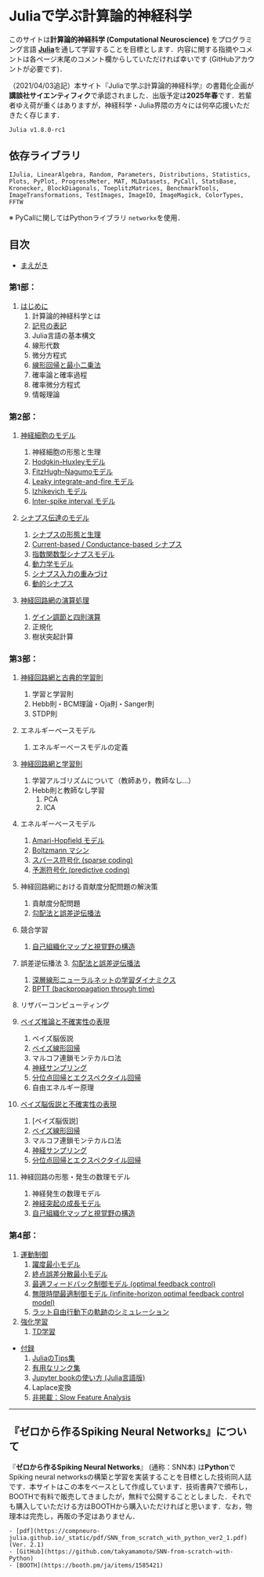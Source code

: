 # Juliaで学ぶ計算論的神経科学

このサイトは**計算論的神経科学 (Computational Neuroscience)** をプログラミング言語 [**Julia**](https://julialang.org/)を通して学習することを目標とします．内容に関する指摘やコメントは各ページ末尾のコメント欄からしていただければ幸いです (GitHubアカウントが必要です)．

（2021/04/03追記）本サイト『Juliaで学ぶ計算論的神経科学』の書籍化企画が**講談社サイエンティフィク**で承認されました．出版予定は**2025年春**です．若輩者ゆえ荷が重くはありますが，神経科学・Julia界隈の方々には何卒応援いただきたく存じます．

```{admonition} 記事で使用しているJuliaのバージョン
Julia v1.8.0-rc1
```

## 依存ライブラリ
`IJulia, LinearAlgebra, Random, Parameters, Distributions, Statistics, Plots, PyPlot, ProgressMeter, MAT, MLDatasets, PyCall, StatsBase, Kronecker, BlockDiagonals, ToeplitzMatrices, BenchmarkTools, ImageTransformations, TestImages, ImageIO, ImageMagick, ColorTypes, FFTW`

※ PyCallに関してはPythonライブラリ `networkx`を使用．

## 目次
- [まえがき](https://compneuro-julia.github.io/intro.html)

### 第1部：
1. [はじめに](https://compneuro-julia.github.io/introduction/intro.html)
	1. 計算論的神経科学とは
	1. [記号の表記](https://compneuro-julia.github.io/introduction/notation.html)
    1. Julia言語の基本構文
    1. 線形代数
    1. 微分方程式
    1. [線形回帰と最小二乗法](https://compneuro-julia.github.io/appendix/linear-regression.html)
    1. 確率論と確率過程
    1. 確率微分方程式
    1. 情報理論

### 第2部：
1. [神経細胞のモデル](https://compneuro-julia.github.io/neuron-model/intro.html)
    1. 神経細胞の形態と生理
	1. [Hodgkin-Huxleyモデル](https://compneuro-julia.github.io/neuron-model/hodgkin-huxley.html)
	1. [FitzHugh–Nagumoモデル](https://compneuro-julia.github.io/neuron-model/fhn.html)
	1. [Leaky integrate-and-fire モデル](https://compneuro-julia.github.io/neuron-model/lif.html)
	1. [Izhikevich モデル](https://compneuro-julia.github.io/neuron-model/izhikevich.html)
	1. [Inter-spike interval モデル](https://compneuro-julia.github.io/neuron-model/isi.html)

2. [シナプス伝達のモデル](https://compneuro-julia.github.io/synapse-model/intro.html)
	1. [シナプスの形態と生理](https://compneuro-julia.github.io/synapse-model/synapse.html)
	1. [Current-based / Conductance-based シナプス](https://compneuro-julia.github.io/synapse-model/current-conductance-synapse.html)
	1. [指数関数型シナプスモデル](https://compneuro-julia.github.io/synapse-model/expo-synapse.html)
	1. [動力学モデル](https://compneuro-julia.github.io/synapse-model/kinetic-synapse.html)
	1. [シナプス入力の重みづけ](https://compneuro-julia.github.io/synapse-model/synaptic-weighted.html)
	1. [動的シナプス](https://compneuro-julia.github.io/synapse-model/dynamical-synapses.html)

3. [神経回路網の演算処理](https://compneuro-julia.github.io/neuronal-computation/intro.html)
	1. [ゲイン調節と四則演算](https://compneuro-julia.github.io/neuronal-computation/neuronal-arithmetic.html)
    1. 正規化
    2. 樹状突起計算

### 第3部：
1. [神経回路網と古典的学習則](https://compneuro-julia.github.io/learning-rule/intro.html)
    1. 学習と学習則
    2. Hebb則・BCM理論・Oja則・Sanger則
    3. STDP則

2. エネルギーベースモデル
    1. エネルギーベースモデルの定義

3. [神経回路網と学習則](https://compneuro-julia.github.io/learning-rule/intro.html)
    1. 学習アルゴリズムについて（教師あり，教師なし...）
    2. Hebb則と教師なし学習
        1. PCA 
        2. ICA
4. エネルギーベースモデル
	1. [Amari-Hopfield モデル](https://compneuro-julia.github.io/associative-memory-model/amari-hopfield-model.html) 
    1. [Boltzmann マシン](https://compneuro-julia.github.io/associative-memory-model/boltzmann-machine.html) 
    2. [スパース符号化 (sparse coding)](https://compneuro-julia.github.io/bayesian-brain/sparse-coding.html)
    3. [予測符号化 (predictive coding)](https://compneuro-julia.github.io/bayesian-brain/predictive-coding.html)
   
5. 神経回路網における貢献度分配問題の解決策
    1. 貢献度分配問題
	2. [勾配法と誤差逆伝播法](https://compneuro-julia.github.io/learning-rule/backpropagation-zipser-andersen.html)

6. 競合学習
    1. [自己組織化マップと視覚野の構造](https://compneuro-julia.github.io/neural-development/self-organizing-map.html)
   
7. 誤差逆伝播法
	3. [勾配法と誤差逆伝播法](https://compneuro-julia.github.io/learning-rule/backpropagation-zipser-andersen.html)
    1. [深層線形ニューラルネットの学習ダイナミクス](https://compneuro-julia.github.io/learning-rule/linear-network-learning-dynamics.html)
	4. [BPTT (backpropagation through time)](https://compneuro-julia.github.io/learning-rule/bptt.html)

8. リザバーコンピューティング

9. [ベイズ推論と不確実性の表現](https://compneuro-julia.github.io/bayesian-brain/intro.html)
    1. ベイズ脳仮説
    2. [ベイズ線形回帰](https://compneuro-julia.github.io/appendix/bayesian-linear-regression.html)
    3. マルコフ連鎖モンテカルロ法
    4. [神経サンプリング](https://compneuro-julia.github.io/bayesian-brain/gaussian-scale-mixture.html)
    5. [分位点回帰とエクスペクタイル回帰](https://compneuro-julia.github.io/appendix/quantile-expectile-regression.html)
    6. 自由エネルギー原理

10. [ベイズ脳仮説と不確実性の表現](https://compneuro-julia.github.io/bayesian-brain/intro.html)
    1. [ベイズ脳仮説]
    2. [ベイズ線形回帰](https://compneuro-julia.github.io/appendix/bayesian-linear-regression.html)
    3. マルコフ連鎖モンテカルロ法
    4. [神経サンプリング](https://compneuro-julia.github.io/bayesian-brain/gaussian-scale-mixture.html)
    5. [分位点回帰とエクスペクタイル回帰](https://compneuro-julia.github.io/appendix/quantile-expectile-regression.html)


11. 神経回路の形態・発生の数理モデル
    1. 神経発生の数理モデル
    2. [神経突起の成長モデル](https://compneuro-julia.github.io/neural-development/neurite-growth-model.html)
    3. [自己組織化マップと視覚野の構造](https://compneuro-julia.github.io/neural-development/self-organizing-map.html)
    

### 第4部：
1. [運動制御](https://compneuro-julia.github.io/motor-learning/intro.html)
    1. [躍度最小モデル](https://compneuro-julia.github.io/motor-learning/minimum-jerk.html)
    1. [終点誤差分散最小モデル](https://compneuro-julia.github.io/motor-learning/minimum-variance.html)
    1. [最適フィードバック制御モデル (optimal feedback control)](https://compneuro-julia.github.io/motor-learning/optimal-feedback-control.html)
    1. [無限時間最適制御モデル (infinite-horizon optimal feedback control model)](https://compneuro-julia.github.io/motor-learning/infinite-horizon-ofc.html)
	1. [ラット自由行動下の軌跡のシミュレーション](https://compneuro-julia.github.io/appendix/rat-trajectory.html)
1. [強化学習](https://compneuro-julia.github.io/reinforcement-learning/intro.html)
    1. [TD学習](https://compneuro-julia.github.io/reinforcement-learning/td-learning.html)

- [付録](https://compneuro-julia.github.io/appendix/intro.html)
	1. [JuliaのTips集](https://compneuro-julia.github.io/appendix/tips.html)
	1. [有用なリンク集](https://compneuro-julia.github.io/appendix/useful-links.html)
	1. [Jupyter bookの使い方 (Julia言語版)](https://compneuro-julia.github.io/appendix/usage-jupyter-book.html)
	1. Laplace変換
    1. [非掲載：Slow Feature Analysis](https://compneuro-julia.github.io/information-theory/slow-feature-analysis.html)


***

## 『ゼロから作るSpiking Neural Networks』について
『**ゼロから作るSpiking Neural Networks**』 (通称：SNN本) は**Python**でSpiking neural networksの構築と学習を実装することを目標とした技術同人誌です．本サイトはこの本をベースとして作成しています．技術書典7で頒布し，BOOTHで有料で販売してきましたが，無料で公開することとしました．それでも購入していただける方はBOOTHから購入いただければと思います．なお，物理本は完売し，再販の予定はありません．

```{admonition} 『ゼロから作るSpiking Neural Networks』Links
- [pdf](https://compneuro-julia.github.io/_static/pdf/SNN_from_scratch_with_python_ver2_1.pdf) (Ver. 2.1)
- [GitHub](https://github.com/takyamamoto/SNN-from-scratch-with-Python)
- [BOOTH](https://booth.pm/ja/items/1585421)
```



